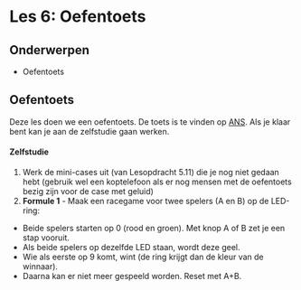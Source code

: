 # Les 6: Oefentoets

## Onderwerpen

- Oefentoets

<!--

- Toepassen van alle basisconcepten in oefentoets
- Bespreken in de les

-->

## Oefentoets

Deze les doen we een oefentoets. De toets is te vinden op [ANS](ans.app). Als je klaar bent kan je aan de zelfstudie
gaan werken.

#### Zelfstudie

1. Werk de mini-cases uit (van Lesopdracht 5.11) die je nog niet gedaan hebt (gebruik wel een koptelefoon als er nog
   mensen met de oefentoets bezig zijn voor de case met geluid)
2. **Formule 1** - Maak een racegame voor twee spelers (A en B) op de LED-ring:

- Beide spelers starten op 0 (rood en groen). Met knop A of B zet je een stap vooruit.
- Als beide spelers op dezelfde LED staan, wordt deze geel.
- Wie als eerste op 9 komt, wint (de ring krijgt dan de kleur van de winnaar).
- Daarna kan er niet meer gespeeld worden. Reset met A+B.
